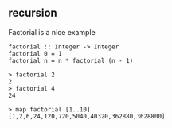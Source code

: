 ##  recursion

Factorial is a nice example

	factorial :: Integer -> Integer
	factorial 0 = 1
	factorial n = n * factorial (n - 1)

    > factorial 2
    2
    > factorial 4
    24

	> map factorial [1..10]
    [1,2,6,24,120,720,5040,40320,362880,3628800]

